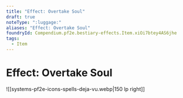 ```yaml
---
title: "Effect: Overtake Soul"
draft: true
noteType: ":luggage:"
aliases: "Effect: Overtake Soul"
foundryId: Compendium.pf2e.bestiary-effects.Item.xiOi7btey4AS6jhe
tags:
  - Item
---
```


# Effect: Overtake Soul
![[systems-pf2e-icons-spells-deja-vu.webp|150 lp right]]
